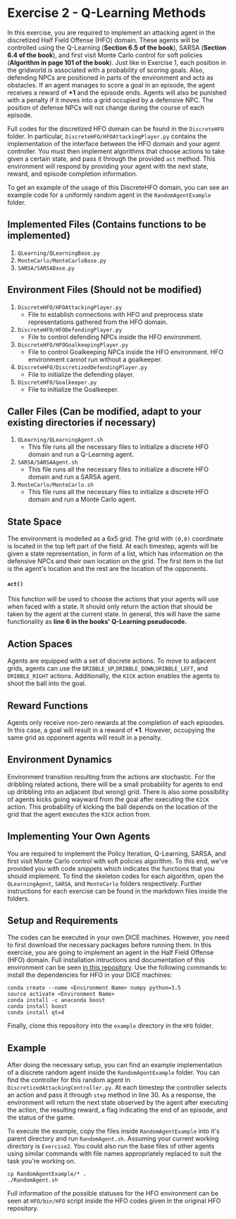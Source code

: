 # Exercise 2 - Q-Learning Methods

In this exercise, you are required to implement an attacking agent in the discretized Half Field Offense (HFO) domain. These agents will be controlled using the Q-Learning (**Section 6.5 of the book**), SARSA (**Section 6.4 of the book**), and first visit Monte Carlo control for soft policies (**Algorithm in page 101 of the book**). Just like in Exercise 1, each position in the gridworld is associated with a probability of scoring goals. Also, defending NPCs are positioned in parts of the environment and acts as obstacles. If an agent manages to score a goal in an episode, the agent receives a reward of **+1** and the episode ends. Agents will also be punished with a penalty if it moves into a grid occupied by a defensive NPC. The position of defense NPCs will not change during the course of each episode. 

Full codes for the discretized HFO domain can be found in the `DiscreteHFO` folder. In particular, `DiscreteHFO/HFOAttackingPlayer.py` contains the implementation of the interface between the HFO domain and your agent controller. You must then implement algorithms that choose actions to take given a certain state, and pass it through the provided `act` method. This environment will respond by providing your agent with the next state, reward, and episode completion information. 

To get an example of the usage of this DiscreteHFO domain, you can see an example code for a uniformly random agent in the `RandomAgentExample` folder.

## Implemented Files (**Contains functions to be implemented**)
1. `QLearning/QLearningBase.py`
2. `MonteCarlo/MonteCarloBase.py`
3. `SARSA/SARSABase.py`

## Environment Files (**Should not be modified**)
1. `DiscreteHFO/HFOAttackingPlayer.py`
   - File to establish connections with HFO and preprocess state representations gathered from the HFO domain.
2. `DiscreteHFO/HFODefendingPlayer.py`
   - File to control defending NPCs inside the HFO environment. 
3. `DiscreteHFO/HFOGoalkeepingPlayer.py`
   - File to control Goalkeeping NPCs inside the HFO environment. HFO environment cannot run without a goalkeeper. 
4. `DiscreteHFO/DiscretizedDefendingPlayer.py`
   - File to initialize the defending player.
5. `DiscreteHFO/Goalkeeper.py`
   - File to initialize the Goalkeeper.
   
## Caller Files (**Can be modified, adapt to your existing directories if necessary**)
1. `QLearning/QLearningAgent.sh`
   - This file runs all the necessary files to initialize a discrete HFO domain and run a Q-Learning agent.
2. `SARSA/SARSAAgent.sh`
   - This file runs all the necessary files to initialize a discrete HFO domain and run a SARSA agent.
3. `MonteCarlo/MonteCarlo.sh`
   - This file runs all the necessary files to initialize a discrete HFO domain and run a Monte Carlo agent.
   
## State Space
The environment is modelled as a 6x5 grid. The grid with `(0,0)` coordinate is located in the top left part of the field. At each timestep, agents will be given a state representation, in form of a list, which has information on the defensive NPCs and their own location on the grid. The first item in the list is the agent's location and the rest are the location of the opponents. 

#### `act()`
This function will be used to choose the actions that your agents will use when faced with a state. It should only return the action that should be taken by the agent at the current state. In general, this will have the same functionality as **line 6 in the books' Q-Learning pseudocode.**

## Action Spaces
Agents are equipped with a set of discrete actions. To move to adjacent grids, agents can use the `DRIBBLE_UP`,`DRIBBLE_DOWN`,`DRIBBLE_LEFT`, and `DRIBBLE_RIGHT` actions. Additionally, the `KICK` action enables the agents to shoot the ball into the goal. 

## Reward Functions
Agents only receive non-zero rewards at the completion of each episodes. In this case, a goal will result in a reward of **+1**. However, occupying the same grid as opponent agents will result in a penalty.

## Environment Dynamics
Environment transition resulting from the actions are stochastic. For the dribbling related actions, there will be a small probability for agents to end up dribbling into an adjacent (but wrong) grid. There is also some possibility of agents kicks going wayward from the goal after executing the `KICK` action. This probability of kicking the ball depends on the location of the grid that the agent executes the `KICK` action from.

## Implementing Your Own Agents
You are required to implement the Policy Iteration, Q-Learning, SARSA, and first visit Monte Carlo control with soft policies algorithm. To this end, we've provided you with code snippets which indicates the functions that you should implement. To find the skeleton codes for each algorithm, open the `QLearningAgent`, `SARSA`, and `MonteCarlo` folders respectively. Further instructions for each exercise can be found in the markdown files inside the folders.

## Setup and Requirements

The codes can be executed in your own DICE machines. However, you need to first download the necessary packages before running them. In this exercise, you are going to implement an agent in the Half Field Offense (HFO) domain. Full installation intructions and documentation of this environment can be seen [in this repository](https://github.com/raharrasy/HFO). Use the following commands to install the dependencies for HFO in your DICE machines:

```
conda create --name <Environment Name> numpy python=3.5
source activate <Environment Name>
conda install -c anaconda boost
conda install boost
conda install qt=4
```  

Finally, clone this repository into the `example` directory in the `HFO` folder.

## Example
After doing the necessary setup, you can find an example implementation of a discrete random agent inside the `RandomAgentExample` folder. You can find the controller for this random agent in `DiscretizedAttackingController.py`. At each timestep the controller selects an action and pass it through `step` method in line 30. As a response, the environment will return the next state observed by the agent after executing the action, the resulting reward, a flag indicating the end of an episode, and the status of the game. 

To execute the example, copy the files inside `RandomAgentExample` into it's parent directory and run `RandomAgent.sh`. Assuming your current working directory is `Exercise2`. You could also run the base files of other agents using similar commands with file names appropriately replaced to suit the task you're working on.

```
cp RandomAgentExample/* .
./RandomAgent.sh
```

Full information of the possible statuses for the HFO environment can be seen at `HFO/bin/HFO` script inside the HFO codes given in the original HFO repository.

